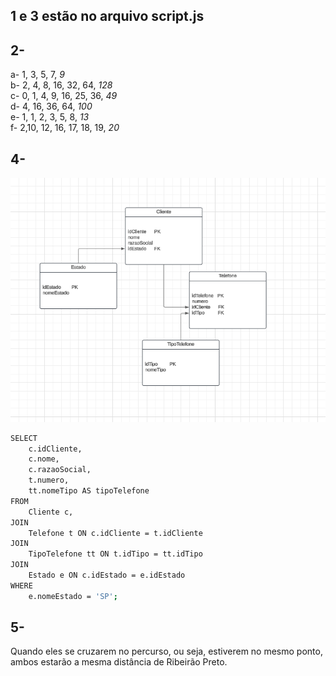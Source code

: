## 1 e 3 estão no arquivo script.js
## 2-
a- 1, 3, 5, 7, _9_ <br>
b- 2, 4, 8, 16, 32, 64, _128_<br>
c- 0, 1, 4, 9, 16, 25, 36, _49_<br>
d- 4, 16, 36, 64, _100_<br>
e- 1, 1, 2, 3, 5, 8, _13_<br>
f- 2,10, 12, 16, 17, 18, 19, _20_<br>

## 4- 
<img src="diagrama.png">

``` bash
SELECT 
    c.idCliente, 
    c.nome, 
    c.razaoSocial, 
    t.numero,
    tt.nomeTipo AS tipoTelefone
FROM 
    Cliente c,
JOIN 
    Telefone t ON c.idCliente = t.idCliente
JOIN 
    TipoTelefone tt ON t.idTipo = tt.idTipo
JOIN 
    Estado e ON c.idEstado = e.idEstado
WHERE 
    e.nomeEstado = 'SP';
```

## 5-
Quando eles se cruzarem no percurso, ou seja, estiverem no mesmo ponto, ambos estarão a mesma distância de Ribeirão Preto.